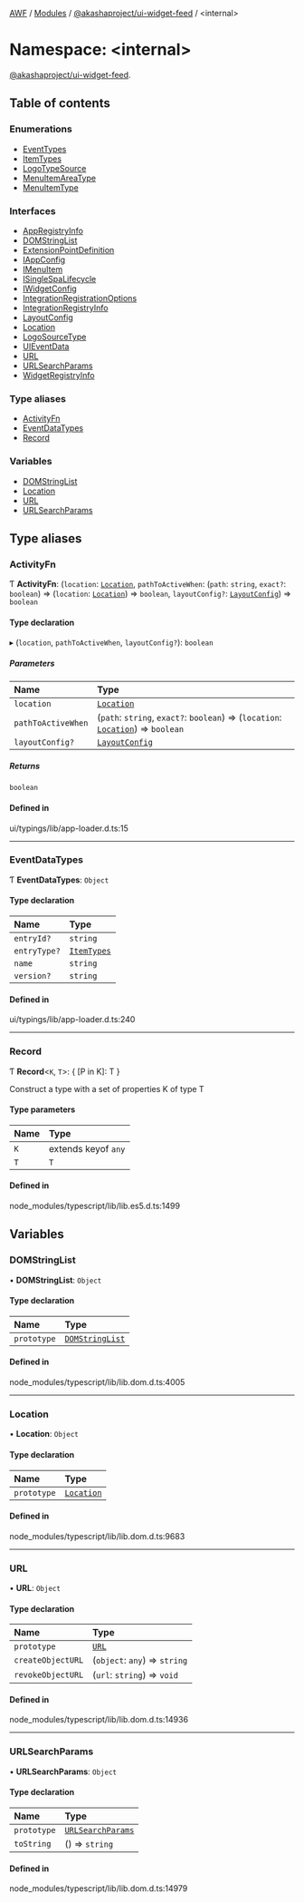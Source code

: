 [AWF](../README.md) / [Modules](../modules.md) / [@akashaproject/ui-widget-feed](akashaproject_ui_widget_feed.md) / <internal\>

# Namespace: <internal\>

[@akashaproject/ui-widget-feed](akashaproject_ui_widget_feed.md).<internal>

## Table of contents

### Enumerations

- [EventTypes](../enums/akashaproject_ui_widget_feed._internal_.EventTypes.md)
- [ItemTypes](../enums/akashaproject_ui_widget_feed._internal_.ItemTypes.md)
- [LogoTypeSource](../enums/akashaproject_ui_widget_feed._internal_.LogoTypeSource.md)
- [MenuItemAreaType](../enums/akashaproject_ui_widget_feed._internal_.MenuItemAreaType.md)
- [MenuItemType](../enums/akashaproject_ui_widget_feed._internal_.MenuItemType.md)

### Interfaces

- [AppRegistryInfo](../interfaces/akashaproject_ui_widget_feed._internal_.AppRegistryInfo.md)
- [DOMStringList](../interfaces/akashaproject_ui_widget_feed._internal_.DOMStringList.md)
- [ExtensionPointDefinition](../interfaces/akashaproject_ui_widget_feed._internal_.ExtensionPointDefinition.md)
- [IAppConfig](../interfaces/akashaproject_ui_widget_feed._internal_.IAppConfig.md)
- [IMenuItem](../interfaces/akashaproject_ui_widget_feed._internal_.IMenuItem.md)
- [ISingleSpaLifecycle](../interfaces/akashaproject_ui_widget_feed._internal_.ISingleSpaLifecycle.md)
- [IWidgetConfig](../interfaces/akashaproject_ui_widget_feed._internal_.IWidgetConfig.md)
- [IntegrationRegistrationOptions](../interfaces/akashaproject_ui_widget_feed._internal_.IntegrationRegistrationOptions.md)
- [IntegrationRegistryInfo](../interfaces/akashaproject_ui_widget_feed._internal_.IntegrationRegistryInfo.md)
- [LayoutConfig](../interfaces/akashaproject_ui_widget_feed._internal_.LayoutConfig.md)
- [Location](../interfaces/akashaproject_ui_widget_feed._internal_.Location.md)
- [LogoSourceType](../interfaces/akashaproject_ui_widget_feed._internal_.LogoSourceType.md)
- [UIEventData](../interfaces/akashaproject_ui_widget_feed._internal_.UIEventData.md)
- [URL](../interfaces/akashaproject_ui_widget_feed._internal_.URL.md)
- [URLSearchParams](../interfaces/akashaproject_ui_widget_feed._internal_.URLSearchParams.md)
- [WidgetRegistryInfo](../interfaces/akashaproject_ui_widget_feed._internal_.WidgetRegistryInfo.md)

### Type aliases

- [ActivityFn](akashaproject_ui_widget_feed._internal_.md#activityfn)
- [EventDataTypes](akashaproject_ui_widget_feed._internal_.md#eventdatatypes)
- [Record](akashaproject_ui_widget_feed._internal_.md#record)

### Variables

- [DOMStringList](akashaproject_ui_widget_feed._internal_.md#domstringlist)
- [Location](akashaproject_ui_widget_feed._internal_.md#location)
- [URL](akashaproject_ui_widget_feed._internal_.md#url)
- [URLSearchParams](akashaproject_ui_widget_feed._internal_.md#urlsearchparams)

## Type aliases

### ActivityFn

Ƭ **ActivityFn**: (`location`: [`Location`](akashaproject_ui_widget_feed._internal_.md#location), `pathToActiveWhen`: (`path`: `string`, `exact?`: `boolean`) => (`location`: [`Location`](akashaproject_ui_widget_feed._internal_.md#location)) => `boolean`, `layoutConfig?`: [`LayoutConfig`](../interfaces/akashaproject_ui_widget_feed._internal_.LayoutConfig.md)) => `boolean`

#### Type declaration

▸ (`location`, `pathToActiveWhen`, `layoutConfig?`): `boolean`

##### Parameters

| Name | Type |
| :------ | :------ |
| `location` | [`Location`](akashaproject_ui_widget_feed._internal_.md#location) |
| `pathToActiveWhen` | (`path`: `string`, `exact?`: `boolean`) => (`location`: [`Location`](akashaproject_ui_widget_feed._internal_.md#location)) => `boolean` |
| `layoutConfig?` | [`LayoutConfig`](../interfaces/akashaproject_ui_widget_feed._internal_.LayoutConfig.md) |

##### Returns

`boolean`

#### Defined in

ui/typings/lib/app-loader.d.ts:15

___

### EventDataTypes

Ƭ **EventDataTypes**: `Object`

#### Type declaration

| Name | Type |
| :------ | :------ |
| `entryId?` | `string` |
| `entryType?` | [`ItemTypes`](../enums/akashaproject_ui_widget_feed._internal_.ItemTypes.md) |
| `name` | `string` |
| `version?` | `string` |

#### Defined in

ui/typings/lib/app-loader.d.ts:240

___

### Record

Ƭ **Record**<`K`, `T`\>: { [P in K]: T }

Construct a type with a set of properties K of type T

#### Type parameters

| Name | Type |
| :------ | :------ |
| `K` | extends keyof `any` |
| `T` | `T` |

#### Defined in

node_modules/typescript/lib/lib.es5.d.ts:1499

## Variables

### DOMStringList

• **DOMStringList**: `Object`

#### Type declaration

| Name | Type |
| :------ | :------ |
| `prototype` | [`DOMStringList`](akashaproject_ui_widget_feed._internal_.md#domstringlist) |

#### Defined in

node_modules/typescript/lib/lib.dom.d.ts:4005

___

### Location

• **Location**: `Object`

#### Type declaration

| Name | Type |
| :------ | :------ |
| `prototype` | [`Location`](akashaproject_ui_widget_feed._internal_.md#location) |

#### Defined in

node_modules/typescript/lib/lib.dom.d.ts:9683

___

### URL

• **URL**: `Object`

#### Type declaration

| Name | Type |
| :------ | :------ |
| `prototype` | [`URL`](akashaproject_ui_widget_feed._internal_.md#url) |
| `createObjectURL` | (`object`: `any`) => `string` |
| `revokeObjectURL` | (`url`: `string`) => `void` |

#### Defined in

node_modules/typescript/lib/lib.dom.d.ts:14936

___

### URLSearchParams

• **URLSearchParams**: `Object`

#### Type declaration

| Name | Type |
| :------ | :------ |
| `prototype` | [`URLSearchParams`](akashaproject_ui_widget_feed._internal_.md#urlsearchparams) |
| `toString` | () => `string` |

#### Defined in

node_modules/typescript/lib/lib.dom.d.ts:14979
